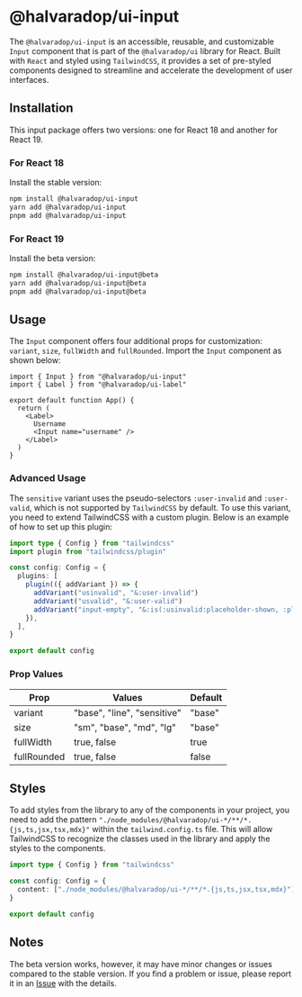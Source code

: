 # @halvaradop/ui-input

The `@halvaradop/ui-input` is an accessible, reusable, and customizable `Input` component that is part of the `@halvaradop/ui` library for React. Built with `React` and styled using `TailwindCSS`, it provides a set of pre-styled components designed to streamline and accelerate the development of user interfaces.

## Installation

This input package offers two versions: one for React 18 and another for React 19.

### For React 18

Install the stable version:

```bash
npm install @halvaradop/ui-input
yarn add @halvaradop/ui-input
pnpm add @halvaradop/ui-input
```

### For React 19

Install the beta version:

```bash
npm install @halvaradop/ui-input@beta
yarn add @halvaradop/ui-input@beta
pnpm add @halvaradop/ui-input@beta
```

## Usage

The `Input` component offers four additional props for customization: `variant`, `size`, `fullWidth` and `fullRounded`. Import the `Input` component as shown below:

```tsx
import { Input } from "@halvaradop/ui-input"
import { Label } from "@halvaradop/ui-label"

export default function App() {
  return (
    <Label>
      Username
      <Input name="username" />
    </Label>
  )
}
```

### Advanced Usage

The `sensitive` variant uses the pseudo-selectors `:user-invalid` and `:user-valid`, which is not supported by `TailwindCSS` by default. To use this variant, you need to extend TailwindCSS with a custom plugin. Below is an example of how to set up this plugin:

```ts
import type { Config } from "tailwindcss"
import plugin from "tailwindcss/plugin"

const config: Config = {
  plugins: [
    plugin(({ addVariant }) => {
      addVariant("usinvalid", "&:user-invalid")
      addVariant("usvalid", "&:user-valid")
      addVariant("input-empty", "&:is(:usinvalid:placeholder-shown, :placeholder-shown)")
    }),
  ],
}

export default config
```

### Prop Values

| Prop        | Values                      | Default |
| ----------- | --------------------------- | ------- |
| variant     | "base", "line", "sensitive" | "base"  |
| size        | "sm", "base", "md", "lg"    | "base"  |
| fullWidth   | true, false                 | true    |
| fullRounded | true, false                 | false   |

## Styles

To add styles from the library to any of the components in your project, you need to add the pattern `"./node_modules/@halvaradop/ui-*/**/*.{js,ts,jsx,tsx,mdx}"` within the `tailwind.config.ts` file. This will allow TailwindCSS to recognize the classes used in the library and apply the styles to the components.

```ts
import type { Config } from "tailwindcss"

const config: Config = {
  content: ["./node_modules/@halvaradop/ui-*/**/*.{js,ts,jsx,tsx,mdx}"],
}

export default config
```

## Notes

The beta version works, however, it may have minor changes or issues compared to the stable version. If you find a problem or issue, please report it in an [Issue](https://github.com/halvaradop/ui/issues) with the details.
